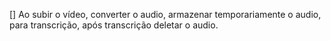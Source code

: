 [] Ao subir o vídeo, converter o audio, armazenar temporariamente o audio, para transcrição, após transcrição deletar o audio.
